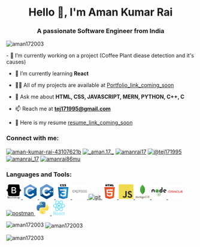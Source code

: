 <h1 align="center">Hello 👋, I'm Aman Kumar Rai</h1>
<h3 align="center">A passionate Software Engineer from India</h3>

<p align="left"> <img src="https://komarev.com/ghpvc/?username=aman172003&label=Profile%20views&color=0e75b6&style=flat" alt="aman172003" /> </p>
<div class="d-flex justify-content-center align-items-center">
  - 🔭 I’m currently working on a project (Coffee Plant diease detection and it's causes)

- 🌱 I’m currently learning **React**

- 👨‍💻 All of my projects are available at [Portfolio_link_coming_soon](Portfolio_link_coming_soon)

- 💬 Ask me about **HTML, CSS, JAVASCRIPT, MERN, PYTHON, C++, C**

- 📫 Reach me at **tej171995@gmail.com**

- 📄 Here is my resume [resume_link_coming_soon](resume_link_coming_soon)

<h3 align="left">Connect with me:</h3>
<p align="left">
<a href="https://linkedin.com/in/aman-kumar-rai-43107621b" target="blank"><img align="center" src="https://raw.githubusercontent.com/rahuldkjain/github-profile-readme-generator/master/src/images/icons/Social/linked-in-alt.svg" alt="aman-kumar-rai-43107621b" height="30" width="40" /></a>
<a href="https://instagram.com/_aman.17._" target="blank"><img align="center" src="https://raw.githubusercontent.com/rahuldkjain/github-profile-readme-generator/master/src/images/icons/Social/instagram.svg" alt="_aman.17._" height="30" width="40" /></a>
<a href="https://www.codechef.com/users/amanrai17" target="blank"><img align="center" src="https://cdn.jsdelivr.net/npm/simple-icons@3.1.0/icons/codechef.svg" alt="amanrai17" height="30" width="40" /></a>
<a href="https://www.hackerrank.com/@tej171995" target="blank"><img align="center" src="https://raw.githubusercontent.com/rahuldkjain/github-profile-readme-generator/master/src/images/icons/Social/hackerrank.svg" alt="@tej171995" height="30" width="40" /></a>
<a href="https://www.leetcode.com/amanrai_17" target="blank"><img align="center" src="https://raw.githubusercontent.com/rahuldkjain/github-profile-readme-generator/master/src/images/icons/Social/leet-code.svg" alt="amanrai_17" height="30" width="40" /></a>
<a href="https://auth.geeksforgeeks.org/user/amanrai86mu" target="blank"><img align="center" src="https://raw.githubusercontent.com/rahuldkjain/github-profile-readme-generator/master/src/images/icons/Social/geeks-for-geeks.svg" alt="amanrai86mu" height="30" width="40" /></a>
</p>

<h3 align="left">Languages and Tools:</h3>
<p align="left"> <a href="https://getbootstrap.com" target="_blank" rel="noreferrer"> <img src="https://raw.githubusercontent.com/devicons/devicon/master/icons/bootstrap/bootstrap-plain-wordmark.svg" alt="bootstrap" width="40" height="40"/> </a> <a href="https://www.cprogramming.com/" target="_blank" rel="noreferrer"> <img src="https://raw.githubusercontent.com/devicons/devicon/master/icons/c/c-original.svg" alt="c" width="40" height="40"/> </a> <a href="https://www.w3schools.com/cpp/" target="_blank" rel="noreferrer"> <img src="https://raw.githubusercontent.com/devicons/devicon/master/icons/cplusplus/cplusplus-original.svg" alt="cplusplus" width="40" height="40"/> </a> <a href="https://www.w3schools.com/css/" target="_blank" rel="noreferrer"> <img src="https://raw.githubusercontent.com/devicons/devicon/master/icons/css3/css3-original-wordmark.svg" alt="css3" width="40" height="40"/> </a> <a href="https://expressjs.com" target="_blank" rel="noreferrer"> <img src="https://raw.githubusercontent.com/devicons/devicon/master/icons/express/express-original-wordmark.svg" alt="express" width="40" height="40"/> </a> <a href="https://git-scm.com/" target="_blank" rel="noreferrer"> <img src="https://www.vectorlogo.zone/logos/git-scm/git-scm-icon.svg" alt="git" width="40" height="40"/> </a> <a href="https://www.w3.org/html/" target="_blank" rel="noreferrer"> <img src="https://raw.githubusercontent.com/devicons/devicon/master/icons/html5/html5-original-wordmark.svg" alt="html5" width="40" height="40"/> </a> <a href="https://developer.mozilla.org/en-US/docs/Web/JavaScript" target="_blank" rel="noreferrer"> <img src="https://raw.githubusercontent.com/devicons/devicon/master/icons/javascript/javascript-original.svg" alt="javascript" width="40" height="40"/> </a> <a href="https://www.mongodb.com/" target="_blank" rel="noreferrer"> <img src="https://raw.githubusercontent.com/devicons/devicon/master/icons/mongodb/mongodb-original-wordmark.svg" alt="mongodb" width="40" height="40"/> </a> <a href="https://nodejs.org" target="_blank" rel="noreferrer"> <img src="https://raw.githubusercontent.com/devicons/devicon/master/icons/nodejs/nodejs-original-wordmark.svg" alt="nodejs" width="40" height="40"/> </a> <a href="https://www.oracle.com/" target="_blank" rel="noreferrer"> <img src="https://raw.githubusercontent.com/devicons/devicon/master/icons/oracle/oracle-original.svg" alt="oracle" width="40" height="40"/> </a> <a href="https://postman.com" target="_blank" rel="noreferrer"> <img src="https://www.vectorlogo.zone/logos/getpostman/getpostman-icon.svg" alt="postman" width="40" height="40"/> </a> <a href="https://www.python.org" target="_blank" rel="noreferrer"> <img src="https://raw.githubusercontent.com/devicons/devicon/master/icons/python/python-original.svg" alt="python" width="40" height="40"/> </a> <a href="https://reactjs.org/" target="_blank" rel="noreferrer"> <img src="https://raw.githubusercontent.com/devicons/devicon/master/icons/react/react-original-wordmark.svg" alt="react" width="40" height="40"/> </a> </p>
</div>

<p display="block"><img align="left" src="https://github-readme-stats.vercel.app/api/top-langs?username=aman172003&show_icons=true&locale=en&layout=compact" alt="aman172003" /></p>


<p display="block">&nbsp;<img align="center" src="https://github-readme-stats.vercel.app/api?username=aman172003&show_icons=true&locale=en" alt="aman172003" /></p>

<p display="block"><img align="center" src="https://github-readme-streak-stats.herokuapp.com/?user=aman172003&" alt="aman172003" /></p>


